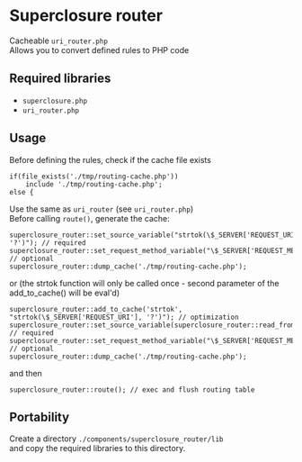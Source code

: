 # Superclosure router
Cacheable `uri_router.php`  
Allows you to convert defined rules to PHP code

## Required libraries
* `superclosure.php`
* `uri_router.php`

## Usage
Before defining the rules, check if the cache file exists
```
if(file_exists('./tmp/routing-cache.php'))
	include './tmp/routing-cache.php';
else {
```
Use the same as `uri_router` (see `uri_router.php`)  
Before calling `route()`, generate the cache:
```
superclosure_router::set_source_variable("strtok(\$_SERVER['REQUEST_URI'], '?')"); // required
superclosure_router::set_request_method_variable("\$_SERVER['REQUEST_METHOD']"); // optional
superclosure_router::dump_cache('./tmp/routing-cache.php');
```
or (the strtok function will only be called once - second parameter of the add_to_cache() will be eval'd)
```
superclosure_router::add_to_cache('strtok', "strtok(\$_SERVER['REQUEST_URI'], '?')"); // optimization
superclosure_router::set_source_variable(superclosure_router::read_from_cache('strtok')); // required
superclosure_router::set_request_method_variable("\$_SERVER['REQUEST_METHOD']"); // optional
superclosure_router::dump_cache('./tmp/routing-cache.php');	
```
and then
```
superclosure_router::route(); // exec and flush routing table
```

## Portability
Create a directory `./components/superclosure_router/lib`  
and copy the required libraries to this directory.
